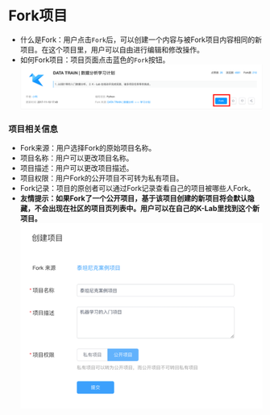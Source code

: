 # Fork项目
* 什么是Fork：用户点击`Fork`后，可以创建一个内容与被Fork项目内容相同的新项目。在这个项目里，用户可以自由进行编辑和修改操作。
* 如何Fork项目：项目页面点击蓝色的`Fork`按钮。
  ![image description](/image/how-to-fork.png)
### 项目相关信息
* Fork来源：用户选择Fork的原始项目名称。
* 项目名称：用户可以更改项目名称。
* 项目描述：用户可以更改项目描述。
* 项目权限：用户Fork的公开项目不可转为私有项目。
* Fork记录：项目的原创者可以通过Fork记录查看自己的项目被哪些人Fork。
* **友情提示：如果Fork了一个公开项目，基于该项目创建的新项目将会默认隐藏，不会出现在社区的项目页列表中。用户可以在自己的K-Lab里找到这个新项目。**
  ![image description](/image/fork-project.png)
